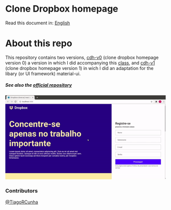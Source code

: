 # Clone Dropbox homepage

Read this document in: [English](README.en.md)

# About this repo

This repository contains two versions, [cdh-v0](./cdh-v0/README.md) (clone dropbox homepage version 0) a version in which I did accompanying this [class](https://www.youtube.com/watch?v=VqP1ECc_j4M), and [cdh-v1](./cdh-v1/README.md) (clone dropbox homepage version 1) in wich I did an adaptation for the libary (or UI framework) material-ui.

##### See also the [official repository](https://github.com/rocketseat-content/youtube-clone-dropbox-menu)

<img src="./screens/demonstration.gif" />

### Contributors

[@TiagoRCunha](https://github.com/TiagoRCunha/)
